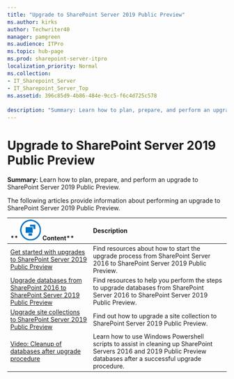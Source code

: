 ```yaml
---
title: "Upgrade to SharePoint Server 2019 Public Preview"
ms.author: kirks
author: Techwriter40
manager: pamgreen
ms.audience: ITPro
ms.topic: hub-page
ms.prod: sharepoint-server-itpro
localization_priority: Normal
ms.collection:
- IT_Sharepoint_Server
- IT_Sharepoint_Server_Top
ms.assetid: 396c85d9-4b86-484e-9cc5-f6c4d725c578

description: "Summary: Learn how to plan, prepare, and perform an upgrade to SharePoint Server 2019 Public Preview."
---
```


# Upgrade to SharePoint Server 2019 Public Preview

 **Summary:** Learn how to plan, prepare, and perform an upgrade to SharePoint Server 2019 Public Preview. 
  
The following articles provide information about performing an upgrade to SharePoint Server 2019 Public Preview.
  
|**        ![Building blocks](../media/mod_icon_buildingblock_M.png)          Content**|**Description**|
|:-----|:-----|
|[Get started with upgrades to SharePoint Server 2019 Public Preview](get-started-with-upgrade-2019.md) <br/> |Find resources about how to start the upgrade process from SharePoint Server 2016 to SharePoint Server 2019 Public Preview.  <br/> |
|[Upgrade databases from SharePoint 2016 to SharePoint Server 2019 Public Preview](upgrade-databases-2019.md) <br/> |Find resources to help you perform the steps to upgrade databases from SharePoint Server 2016 to SharePoint Server 2019 Public Preview.  <br/> |
|[Upgrade site collections to SharePoint Server 2019 Public Preview](upgrade-a-site-collection-2019.md) <br/> |Find out how to upgrade a site collection to SharePoint Server 2019 Public Preview.  <br/> |
|[Video: Cleanup of databases after upgrade procedure](video-cleanup-of-databases-after-upgrade-procedure.md) <br/> |Learn how to use Windows Powershell scripts to assist in cleaning up SharePoint Servers 2016 and 2019 Public Preview databases after a successful upgrade procedure.  <br/> |
   

